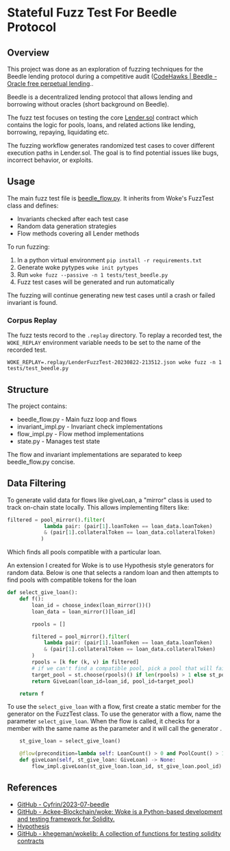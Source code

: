 # Stateful Fuzz Test For Beedle Protocol

## Overview

This project was done as an exploration of fuzzing techniques for the Beedle lending protocol during a competitive audit ([CodeHawks | Beedle - Oracle free perpetual lending](https://www.codehawks.com/contests/clkbo1fa20009jr08nyyf9wbx).. 

Beedle is a decentralized lending protocol that allows lending and borrowing without oracles (short background on Beedle).

The fuzz test focuses on testing the core [Lender.sol](https://github.com/Cyfrin/2023-07-beedle/blob/main/src/Lender.sol) contract which contains the logic for pools, loans, and related actions like lending, borrowing, repaying, liquidating etc.

The fuzzing workflow generates randomized test cases to cover different execution paths in Lender.sol. The goal is to find potential issues like bugs, incorrect behavior, or exploits.

## Usage

The main fuzz test file is [beedle_flow.py](tests/fuzz/beedle_flow.py). It inherits from Woke's FuzzTest class and defines:

- Invariants checked after each test case 
- Random data generation strategies
- Flow methods covering all Lender methods

To run fuzzing:

1. In a python virtual environment `pip install -r requirements.txt`
2. Generate woke pytypes `woke init pytypes`
3. Run `woke fuzz --passive -n 1 tests/test_beedle.py`
4. Fuzz test cases will be generated and run automatically

The fuzzing will continue generating new test cases until a crash or failed invariant is found.

### Corpus Replay

The fuzz tests record to the `.replay` directory.  To replay a recorded test, the `WOKE_REPLAY` environment variable needs to be set to the name of the recorded test.  

`WOKE_REPLAY=.replay/LenderFuzzTest-20230822-213512.json woke fuzz -n 1 tests/test_beedle.py`



## Structure

The project contains:

- beedle_flow.py - Main fuzz loop and flows
- invariant_impl.py - Invariant check implementations
- flow_impl.py - Flow method implementations
- state.py - Manages test state
  
  

The flow and invariant implementations are separated to keep beedle_flow.py concise. 

## Data Filtering

To generate valid data for flows like giveLoan, a "mirror" class is used to track on-chain state locally. This allows implementing filters like:

```python
filtered = pool_mirror().filter(
            lambda pair: (pair[1].loanToken == loan_data.loanToken)
            & (pair[1].collateralToken == loan_data.collateralToken)
           )
```

Which finds all pools compatible with a particular loan.

An extension I created for Woke is to use Hypothesis style generators for random data.  Below is one that selects a random loan and then attempts to find pools with compatible tokens for the loan

```python
def select_give_loan():
    def f():
        loan_id = choose_index(loan_mirror())()
        loan_data = loan_mirror()[loan_id]

        rpools = []

        filtered = pool_mirror().filter(
            lambda pair: (pair[1].loanToken == loan_data.loanToken)
            & (pair[1].collateralToken == loan_data.collateralToken)
        )
        rpools = [k for (k, v) in filtered]
        # if we can't find a compatible pool, pick a pool that will fail and the test will validate failure case
        target_pool = st.choose(rpools)() if len(rpools) > 1 else st_pool_id()
        return GiveLoan(loan_id=loan_id, pool_id=target_pool)

    return f
```

To use the `select_give_loan` with a flow, first create a static member for the generator on the FuzzTest class.  To use the generator with a flow, name the parameter  `select_give_loan`. When the flow is called, it checks for a member with the same name as the parameter and it will call the generator .

```python
    st_give_loan = select_give_loan()

    @flow(precondition=lambda self: LoanCount() > 0 and PoolCount() > 1)
    def giveLoan(self, st_give_loan: GiveLoan) -> None:
        flow_impl.giveLoan(st_give_loan.loan_id, st_give_loan.pool_id)
```

## References

- [GitHub - Cyfrin/2023-07-beedle](https://github.com/Cyfrin/2023-07-beedle)
- [GitHub - Ackee-Blockchain/woke: Woke is a Python-based development and testing framework for Solidity.](https://github.com/Ackee-Blockchain/woke)
- [Hypothesis](https://hypothesis.readthedocs.io/en/latest/)
- [GitHub - khegeman/wokelib: A collection of functions for testing solidity contracts](https://github.com/khegeman/wokelib)
